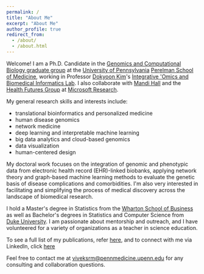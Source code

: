 ```yaml
---
permalink: /
title: "About Me"
excerpt: "About Me"
author_profile: true
redirect_from: 
  - /about/
  - /about.html
---
```


Welcome! I am a Ph.D. Candidate in the [Genomics and Computational Biology graduate group](https://www.med.upenn.edu/gcb/) at the [University of Pennsylvania](https://www.upenn.edu) [Perelman School of Medicine](https://www.med.upenn.edu), working in Professor [Dokyoon Kim](https://www.med.upenn.edu/apps/faculty/index.php/g275/p9240045)'s [Integrative 'Omics and Biomedical Informatics Lab](https://www.biomedinfolab.com). I also collaborate with [Mandi Hall](https://www.microsoft.com/en-us/research/people/amhal/) and the [Health Futures Group](https://www.microsoft.com/en-us/research/lab/microsoft-health-futures/) at [Microsoft Research](https://www.microsoft.com/en-us/research/).

My general research skills and interests include:
* translational bioinformatics and personalized medicine
* human disease genomics
* network medicine
* deep learning and interpretable machine learning
* big data analytics and cloud-based genomics
* data visualization
* human-centered design

My doctoral work focuses on the integration of genomic and phenotypic data from electronic health record (EHR)-linked biobanks, applying network theory and graph-based machine learning methods to evaluate the genetic basis of disease complications and comorbidities. I'm also very interested in facilitating and simplifying the process of medical discovery across the landscape of biomedical research. 

I hold a Master's degree in Statistics from the [Wharton School of Business](https://www.wharton.upenn.edu) as well as Bachelor's degrees in Statistics and Computer Science from [Duke University](https://duke.edu). I am passionate about mentorship and outreach, and I have volunteered for a variety of organizations as a teacher in science education.

To see a full list of my publications, refer [here](https://scholar.google.com/citations?user=ZN4ZFuUAAAAJ&hl=en), and to connect with me via LinkedIn, click [here](https://www.linkedin.com/in/vivek-sriram/) 

Feel free to contact me at [viveksrm@pennmedicine.upenn.edu](mailto:viveksrm@pennmedicine.upenn.edu) for any consulting and collaboration questions.

